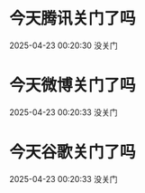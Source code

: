 # 今天腾讯关门了吗

2025-04-23 00:20:30 没关门

# 今天微博关门了吗

2025-04-23 00:20:33 没关门

# 今天谷歌关门了吗

2025-04-23 00:20:33 没关门

